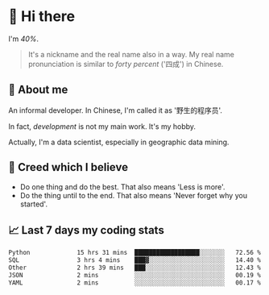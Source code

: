 # 👋 Hi there

I'm *40%*.

> It's a nickname and the real name also in a way.
> My real name pronunciation is similar to *forty percent* ('四成') in Chinese.

## :speech_balloon: About me

An informal developer. In Chinese, I'm called it as '野生的程序员'.

In fact, _development_ is not my main work. It's my hobby.

Actually, I'm a data scientist, especially in geographic data mining.

## :see_no_evil: Creed which I believe

- Do one thing and do the best. That also means 'Less is more'.
- Do the thing until to the end. That also means 'Never forget why you started'.

## :chart_with_upwards_trend: Last 7 days my coding stats

<!--START_SECTION:waka-->

```txt
Python             15 hrs 31 mins  ██████████████████░░░░░░░   72.56 %
SQL                3 hrs 4 mins    ███▓░░░░░░░░░░░░░░░░░░░░░   14.40 %
Other              2 hrs 39 mins   ███░░░░░░░░░░░░░░░░░░░░░░   12.43 %
JSON               2 mins          ░░░░░░░░░░░░░░░░░░░░░░░░░   00.19 %
YAML               2 mins          ░░░░░░░░░░░░░░░░░░░░░░░░░   00.17 %
```

<!--END_SECTION:waka-->
